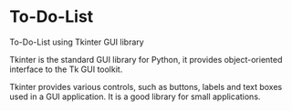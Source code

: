 # To-Do-List
To-Do-List using Tkinter GUI library


Tkinter is the standard GUI library for Python, it provides
object-oriented interface to the Tk GUI toolkit.

Tkinter provides various controls, such as buttons, labels and text boxes used in a GUI application. It is a good library for small applications.


